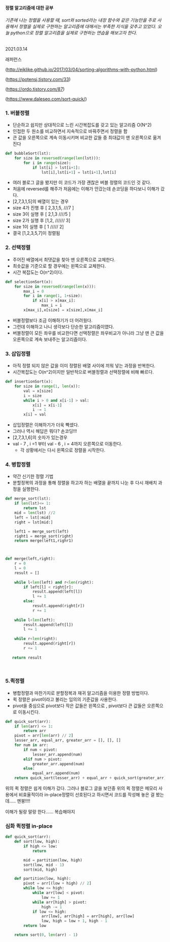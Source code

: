 #### 정렬 알고리즘에 대한 공부

###### 기존에 나는 정렬을 사용할 때, sort와 sorted라는 내장 함수와 같은 기능만을 주로 사용해서 정렬을 실제로 구현하는 알고리즘에 대해서는 부족한 지식을 갖추고 있었다. 오늘 python으로 정렬 알고리즘을 실제로 구현하는 연습을 해보고자 한다.



2021.03.14





래퍼런스

(http://ejklike.github.io/2017/03/04/sorting-algorithms-with-python.html)

(https://potensj.tistory.com/33)

(https://ordo.tistory.com/87)

(https://www.daleseo.com/sort-quick/)



### 1. 버블정렬

- 단순하고 쉽지만 상대적으로 느린 시간복잡도를 갖고 있는 알고리즘 O(N^2)
- 인접한 두 원소를 비교하면서 지속적으로 바꿔주면서 정렬을 함
- 큰 값을 오른쪽으로 계속 이동시키며 비교한 값들 중 최대값이 맨 오른쪽으로 옮겨진다

```python
def bubbleSort(lst):
    for size in reversed(range(len(lst))):
        for i in range(size):
            if lst[i] > lst[i+1]:
           		lst[i],lst[i+1] = lst[i+1],lst[i]
```

-  여러 블로그 글을 봤지만 이 코드가 가장 괜찮은 버블 정렬의 코드인 것 같다.
  - 처음에 reversed를 해주가 처음에는 이해가 안갔는데 손코딩을 하다보니 이해가 갔다.
  - [2,7,3,1,5]의 배열이 있는 경우
  - size 4가 진행 후 [ 2,3,1,5,  ///7 ]
  - size 3이 실행 후 [ 2,1,3    ////5 ]
  - size 2가 실행 후 [1,2, ////// 3]
  - size 1이 실행 후 [ 1 ///// 2]
  - 결국 [1,2,3,5,7]이 정렬됨



### 2. 선택정렬

- 주어진 배열에서 최댓값을 찾아 맨 오른쪽으로 교체한다. 
- 최솟값을 기준으로 할 경우에는 왼쪽으로 교체한다.
- 시간 복잡도는 O(n^2)이다.

```python
def selectionSort(x):
    for size in reversed(range(len(x))):
        max_i = 0
        for i in range(1, 1+size):
            if x[i] > x[max_i]:
                max_i = i
        x[max_i],x[size] = x[size],x[max_i]
```

- 버블정렬보다 조금 이해하기가 더 어려웠다.
- 그런데 이해하고 나니 생각보다 단순한 알고리즘이였다.
- 버블정렬이 모든 좌우를 비교한다면 선택정렬은 좌우비교가 아니라 그냥 맨 큰 값을 오른쪽으로 계속 보내주는 알고리즘이다.



### 3. 삽입정렬

- 아직 정렬 되지 않은 값을 이미 정렬된 배열 사이에 끼워 넣는 과정을 반복한다.
- 시간복잡도는 O(n^2)이지만 일반적으로 버블정렬과 선택정렬에 비해 빠르다.

```python
def insertionSort(x):
    for size in range(1, len(x)):
        val = x[size]
        i = size
        while i > 0 and x[i-1] > val:
            x[i] = x[i-1]
            i -= 1
        x[i] = val
```

- 삽입정렬은 이해하기가 더욱 빡셌다.
- 그러나 역시 해답은 뭐다? 손코딩!!!
- [2,7,3,1,6]의 숫자가 있는경우
- val - 7 , i =1 부터 val - 6 , i = 4까지 오른쪽으로 이동한다.
  - 각 상황에서는 다시 왼쪽으로 정렬을 시작한다.



### 4. 병합정렬

- 약간 신기한 정렬 기법
- 분할정복의 과정을 통해 정렬을 하고자 하는 배열을 끝까지 나눈 후 다시 재배치 과정을 실행한다.

```python
def merge_sort(lst):
    if len(lst)<= 1:
        return lst
    mid = len(lst) //2 
    left = lst[:mid]
    right = lst[mid:]

    left1 = merge_sort(left)
    right1 = merge_sort(right)
    return merge(left1,righr1)



def merge(left,right):
    r = 0
    l = 0 
    result = []
    
    while l<len(left) and r<len(right):
        if left[l] < right[r]:
            result.append(left[l])
            l += 1
        else:
            result.append(right[r])
            r += 1
            
    while l<len(left):
        result.append(left[l])
        l += 1
        
    while r<len(right):
        result.append(right[r])
        r += 1
        
   return result
        
        
```



### 5.퀵정렬

- 병합정렬과 마찬가지로 분할정복과 재귀 알고리즘을 이용한 정렬 방법이다.
- 퀵 정렬은 pivot이라고 불리는 임의의 기준값을 사용한다.
- pivot을 중심으로 pivot보다 작은 값들은 왼쪽으로 , pivot보다 큰 값들은 오른쪽으로 이동시킨다.

```python
def quick_sort(arr):
    if len(arr) <= 1:
        return arr
    pivot = arr[len(arr) // 2]
    lesser_arr, equal_arr, greater_arr = [], [], []
    for num in arr:
        if num < pivot:
            lesser_arr.append(num)
        elif num > pivot:
            greater_arr.append(num)
        else:
            equal_arr.append(num)
    return quick_sort(lesser_arr) + equal_arr + quick_sort(greater_arr)
```

위의 퀵 정렬은 쉽게 이해가 갔다. 그러나 블로그 글을 보던중 위의 퀵 정렬은 메모리 사용에서 비효율적이라 in-place정렬이 선호된다고 하시면서 코드를 작성해 놓은 걸 봤는데..... 멘붕!!!!

이해가 될랑 말랑 한다...... 복습해야지



### 심화 퀵정렬 in-place

```python
def quick_sort(arr):
    def sort(low, high):
        if high <= low:
            return

        mid = partition(low, high)
        sort(low, mid - 1)
        sort(mid, high)

    def partition(low, high):
        pivot = arr[(low + high) // 2]
        while low <= high:
            while arr[low] < pivot:
                low += 1
            while arr[high] > pivot:
                high -= 1
            if low <= high:
                arr[low], arr[high] = arr[high], arr[low]
                low, high = low + 1, high - 1
        return low

    return sort(0, len(arr) - 1)
```

